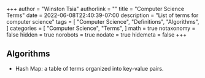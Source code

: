 +++
author = "Winston Tsia"
authorlink = ""
title = "Computer Science Terms"
date = 2022-06-08T22:40:39-07:00
description = "List of terms for computer science"
tags = [
    "Computer Science",
    "Definitions",
    "Algorithms",
]
categories = [
    "Computer Science",
    "Terms",
]
math = true
notaxonomy = false
hidden = true
norobots = true
nodate = true
hidemeta = false
+++

## Algorithms
- Hash Map: a table of terms organized into key-value pairs. 